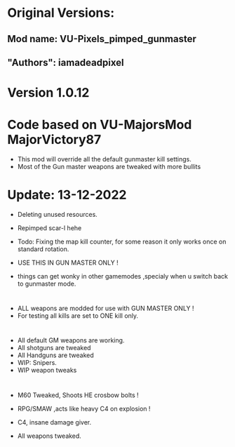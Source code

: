 # Original Versions:
## Mod name: VU-Pixels_pimped_gunmaster
## "Authors": iamadeadpixel

# Version 1.0.12
# Code based on VU-MajorsMod MajorVictory87
- This mod will override all the default gunmaster kill settings.
- Most of the Gun master weapons are tweaked with more bullits
#
# Update: 13-12-2022
- Deleting unused resources.
- Repimped scar-l hehe
- Todo: Fixing the map kill counter, for some reason it only works once on standard rotation.

- USE THIS IN GUN MASTER ONLY !
- things can get wonky in other gamemodes ,specialy when u switch back to gunmaster mode.
#
- ALL weapons are modded for use with GUN MASTER ONLY !
- For testing all kills are set to ONE kill only.
#
- All default GM weapons are working.
- All shotguns are tweaked
- All Handguns are tweaked
- WIP: Snipers.
- WIP weapon tweaks
#
- M60 Tweaked, Shoots HE crosbow bolts !
- RPG/SMAW ,acts like heavy C4 on explosion !
- C4, insane damage giver.

- All weapons tweaked.
